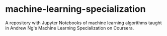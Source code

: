 # machine-learning-specialization
A repository with Jupyter Notebooks of machine learning algorithms taught in Andrew Ng's Machine Learning Specialization on Coursera.
